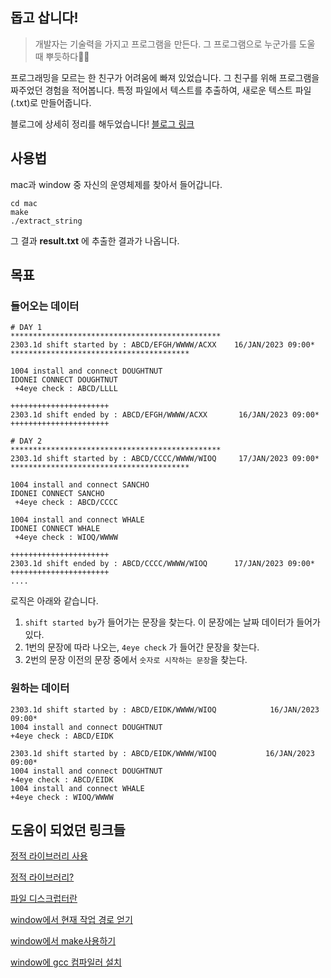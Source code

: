 ## 돕고 삽니다!

> 개발자는 기술력을 가지고 프로그램을 만든다. 그 프로그램으로 누군가를 도울 때 뿌듯하다🙏🏻

프로그래밍을 모르는 한 친구가 어려움에 빠져 있었습니다.
그 친구를 위해 프로그램을 짜주었던 경험을 적어봅니다.
특정 파일에서 텍스트를 추출하여, 새로운 텍스트 파일(.txt)로 만들어줍니다.

블로그에 상세히 정리를 해두었습니다!
[블로그 링크](https://velog.io/@keinn51/%EC%B9%9C%EA%B5%AC-%ED%94%84%EB%A1%9C%EA%B7%B8%EB%9E%A8-%EB%A7%8C%EB%93%A4%EC%96%B4%EC%A3%BC%EA%B8%B0-with-C)

## 사용법

mac과 window 중 자신의 운영체제를 찾아서 들어갑니다.

```shell
cd mac
make
./extract_string
```

그 결과 **result.txt** 에 추출한 결과가 나옵니다.


## 목표

### 들어오는 데이터

```shell
# DAY 1
***********************************************
2303.1d shift started by : ABCD/EFGH/WWWW/ACXX    16/JAN/2023 09:00*
****************************************

1004 install and connect DOUGHTNUT
IDONEI CONNECT DOUGHTNUT
 +4eye check : ABCD/LLLL

++++++++++++++++++++++
2303.1d shift ended by : ABCD/EFGH/WWWW/ACXX       16/JAN/2023 09:00*
++++++++++++++++++++++

# DAY 2
***********************************************
2303.1d shift started by : ABCD/CCCC/WWWW/WIOQ     17/JAN/2023 09:00*
****************************************

1004 install and connect SANCHO
IDONEI CONNECT SANCHO
 +4eye check : ABCD/CCCC

1004 install and connect WHALE
IDONEI CONNECT WHALE
 +4eye check : WIOQ/WWWW

++++++++++++++++++++++
2303.1d shift ended by : ABCD/CCCC/WWWW/WIOQ      17/JAN/2023 09:00*
++++++++++++++++++++++
....
```

로직은 아래와 같습니다.

1. `shift started by`가 들어가는 문장을 찾는다. 이 문장에는 날짜 데이터가 들어가 있다.
2. 1번의 문장에 따라 나오는, `4eye check` 가 들어간 문장을 찾는다.
3. 2번의 문장 이전의 문장 중에서 `숫자로 시작하는 문장`을 찾는다.


### 원하는 데이터

```shell
2303.1d shift started by : ABCD/EIDK/WWWW/WIOQ            16/JAN/2023 09:00*
1004 install and connect DOUGHTNUT
+4eye check : ABCD/EIDK

2303.1d shift started by : ABCD/EIDK/WWWW/WIOQ           16/JAN/2023 09:00*
1004 install and connect DOUGHTNUT
+4eye check : ABCD/EIDK
1004 install and connect WHALE
+4eye check : WIOQ/WWWW
```

## 도움이 되었던 링크들

[정적 라이브러리 사용](https://iam777.tistory.com/186)

[정적 라이브러리?](https://wiki.kldp.org/HOWTO/html/Program-Library-HOWTO/static-libraries.html)

[파일 디스크럽터란](https://code4human.tistory.com/123) 

[window에서 현재 작업 경로 얻기](https://blog.naver.com/tipsware/221276143283)

[window에서 make사용하기](https://ndb796.tistory.com/381)

[window에 gcc 컴파일러 설치](https://ddmanager.tistory.com/152)
